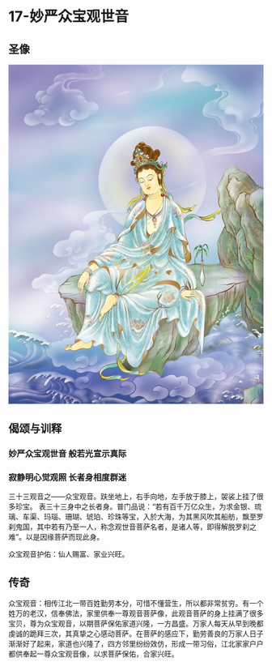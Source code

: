 # 17-妙严众宝观世音

## 圣像

![](../../.gitbook/assets/17-miao-yan-zhong-bao-guan-shi-yin.jpg)

## 偈颂与训释

### 妙严众宝观世音 般若光宣示真际

### 寂静明心觉观照 长者身相度群迷

三十三观音之——众宝观音。趺坐地上，右手向地，左手放于膝上，袈裟上挂了很多珍宝。 表三十三身中之长者身。普门品说：“若有百千万亿众生，为求金银、琉璃、车渠、玛瑙、珊瑚、琥珀、珍珠等宝，入於大海，为其黑风吹其船舫，飘至罗刹鬼国，其中若有乃至一人，称念观世音菩萨名者，是诸人等，即得解脱罗刹之难”。以是因缘菩萨而现此身。

众宝观音护佑：仙人赐富、家业兴旺。

## 传奇

众宝观音：相传江北一带百姓勤劳本分，可惜不懂营生，所以都非常贫穷。有一个姓万的老汉，信奉佛法，家里供奉一尊观音菩萨像，此观音菩萨的身上挂满了很多宝贝，尊为众宝观音，以期菩萨保佑家道兴隆，一方昌盛。万家人每天从早到晚都虔诚的跪拜三次，其真挚之心感动菩萨。在菩萨的感应下，勤劳善良的万家人日子渐渐好了起来，家道也兴隆了，四方邻里纷纷效仿，形成一带习俗，江北家家户户都供奉起一尊众宝观音像，以求菩萨保佑，合家兴旺。


